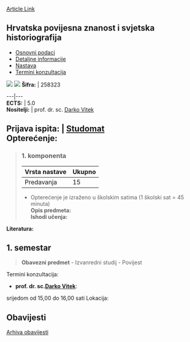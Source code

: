 [Article Link](https://www.fhs.hr/predmet/hpzsh)

## Hrvatska povijesna znanost i svjetska historiografija
  * [Osnovni podaci](https://www.fhs.hr/predmet/hpzsh#v1id-904817_861706_1_0 "Osnovni podaci")
  * [Detaljne informacije](https://www.fhs.hr/predmet/hpzsh#v1id-904817_861706_1_1 "Detaljne informacije")
  * [Nastava](https://www.fhs.hr/predmet/hpzsh#v1id-904817_861706_1_2 "Nastava")
  * [Termini konzultacija](https://www.fhs.hr/predmet/hpzsh#v1id-904817_861706_1_3 "Termini konzultacija")


[![](https://www.fhs.hr/img/flags/gif/hr.gif)](https://www.fhs.hr/predmet/hpzsh) [![](https://www.fhs.hr/img/flags/gif/gb.gif)](https://www.fhs.hr/en/course/chsawh)
**Šifra:** |  258323  
  
---|---  
**ECTS:** |  5.0   
**Nositelji:** |  prof. dr. sc. [Darko Vitek](https://www.fhs.hr/djelatnik/darko.vitek)   
  
**Prijava ispita:** |  [Studomat](http://www.isvu.hr/studomat)  
**Opterećenje:**  
---  
> ### 1. komponenta
> | Vrsta nastave | Ukupno  
> ---|---  
> Predavanja | 15  
> * Opterećenje je izraženo u školskim satima (1 školski sat = 45 minuta)   
**Opis predmeta:**  
> **Ishodi učenja:**  

  
**Literatura:**  

  
**1. semestar**  
---  
> **Obavezni predmet** - Izvanredni studij - Povijest  
>   
Termini konzultacija: 
  * **prof. dr. sc.[Darko Vitek](https://www.fhs.hr/djelatnik/darko.vitek)**: 
  
srijedom od 15,00 do 16,00 sati
Lokacija: 


## Obavijesti
[Arhiva obavijesti](https://www.fhs.hr/predmet/hpzsh?@=21lex#news_123191 "Arhiva obavijesti")
